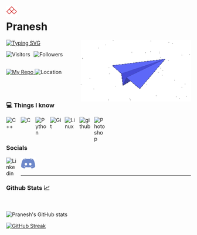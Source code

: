 <img align="left" alt="C++" width="30px" style="padding-right:10px;" src="./Assets/Rhombus animated.gif" />

# Pranesh

<img align="right" alt="C++" width="300" src="./Assets/ezgif.com-gif-maker.gif">


<a href="https://git.io/typing-svg"><img src="https://readme-typing-svg.demolab.com?font=Quicksand&size=21&pause=4000&color=F7F7F7&background=0000006C&center=true&vCenter=true&width=175&height=30&lines=College+Student" alt="Typing SVG" /></a>


<img align=left alt="Visitors" title="Total Visitors" style="padding-right:10px;"  src="https://visitor-badge.glitch.me/badge?page_id=BitingPanda"/> 
<img align=left alt="Followers" title="Github Followers" src="https://img.shields.io/github/followers/BitingPanda?style=social"/>


<br>
<br>
<p align=left>
<a href="https://www.youtube.com/c/DevProTips?sub_confirmation=1">
    <img alt="My Repo" title="Repositories that I own" src="https://custom-icon-badges.demolab.com/badge/-My%20Repos-blue?style=for-the-badge&logoColor=white&logo=repo"/>
</a> 
<img alt="Location" title="Where I am based" src="https://custom-icon-badges.demolab.com/badge/Bangladesh-darkgreen?style=for-the-badge&logo=location&logoColor=white&labelColor=darkred"/>
</p>
<br>
<br>






### 💻 Things I know

<img align="left" alt="C++" width="30px" title="C++" style="padding-right:10px;" src="https://cdn.jsdelivr.net/gh/devicons/devicon/icons/cplusplus/cplusplus-original.svg" />
<img align="left" alt="C" title="C" width="30px" style="padding-right:10px;" src="https://cdn.jsdelivr.net/gh/devicons/devicon/icons/c/c-original.svg" />
<img align="left" alt="Python" title="Python" width="30px" style="padding-right:10px;" src="https://cdn.jsdelivr.net/gh/devicons/devicon/icons/python/python-plain.svg" />
<img align="left" alt="Git" title="Git" width="30px" style="padding-right:10px;" src="https://cdn.jsdelivr.net/gh/devicons/devicon/icons/git/git-original.svg" />
<img align="left" alt="Linux" title="Linux"  width="30px" style="padding-right:10px;" src="https://cdn.jsdelivr.net/gh/devicons/devicon/icons/linux/linux-original.svg" />
<img align="left" alt="github" title="Github" width="30px" style="padding-right:10px;" src="https://cdn.jsdelivr.net/gh/devicons/devicon/icons/github/github-original-wordmark.svg" />
<img align="left" alt="Photoshop" title="Photoshop"  width="30px" style="padding-right:10px;" src="https://cdn.jsdelivr.net/gh/devicons/devicon/icons/photoshop/photoshop-plain.svg" />

<br>
<br>
<br>

### Socials
<a href="https://bd.linkedin.com/in/pranesh-nur">
    <img align="left" alt="Linkedin" title="Go to my linkedin"  width="30px" style="padding-right:10px;" src="https://cdn.jsdelivr.net/gh/devicons/devicon/icons/linkedin/linkedin-original.svg" />
</a>
<a href="https://discordapp.com/users/Biting%20Panda#6667r">
    <img align="left" alt="Discord" title="Go to my dicord"  width="40px" style="padding-right:10px;" src="./Assets/Discord-Logo.png" />
</a>
<br>
<br>

---


### Github Stats 📈
<br>

![Pranesh's GitHub stats](https://github-readme-stats.vercel.app/api?username=BitingPanda&show_icons=true&theme=radical&bg_color=000000&text_color=FFFFFF&title_color=FF0000)


[![GitHub Streak](https://streak-stats.demolab.com?user=BitingPanda&theme=highcontrast&date_format=j%20M%5B%20Y%5D&stroke=DDDDDD&background=000000&border=FFFFFF&ring=FFFFFF&fire=FF0000&currStreakNum=FFFFFF&sideNums=F0F0F0DF&currStreakLabel=FF0000&dates=DDDDDD&sideLabels=DDDDDD)](https://git.io/streak-stats)
